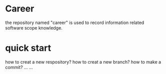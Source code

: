 # Career
the repository named "career" is used to record information related software scope knowledge. 
# quick start
how to creat a new respository?
how to creat a new branch?
how to make a commit?
... ...
